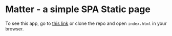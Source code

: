 # Matter - a simple SPA Static page

To see this app, go to [this link](https://jessenreinhart.github.io) or clone the repo and open `index.html` in your browser.
